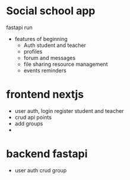 # Social school app
fastapi run 

- features of beginning
  - Auth student and teacher
  - profiles
  - forum and messages
  - file sharing resource management
  - events reminders

# frontend nextjs
- user auth, login register student and teacher
- crud api points
- add groups
- 
# backend fastapi
- user auth crud group 
